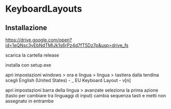 # KeyboardLayouts

## Installazione

https://drive.google.com/open?id=1eQNsc3yEbNdTMIJk1s6rPz4d7fT5Dz7p&usp=drive_fs

scarica la cartella release

installa con setup.exe

apri impostazioni windows > ora e lingua > lingua > tastiera
dalla tendina scegli English (United States) - _ EU Keyboard Layout - v[n]

apri impostazioni barra della lingua > avanzate
seleziona la prima azione (tasto per cambiare tra linguaggi di input)
cambia sequenza tasti e metti non assegnato in entrambe
